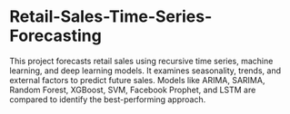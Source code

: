 # Retail-Sales-Time-Series-Forecasting
This project forecasts retail sales using recursive time series, machine learning, and deep learning models. It examines seasonality, trends, and external factors to predict future sales. Models like ARIMA, SARIMA, Random Forest, XGBoost, SVM, Facebook Prophet, and LSTM are compared to identify the best-performing approach.
